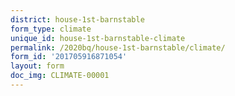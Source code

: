 ```yaml
---
district: house-1st-barnstable
form_type: climate
unique_id: house-1st-barnstable-climate
permalink: /2020bq/house-1st-barnstable/climate/
form_id: '201705916871054'
layout: form
doc_img: CLIMATE-00001
---
```

